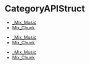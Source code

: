# CategoryAPIStruct

<!-- DO NOT HAND-EDIT CATEGORY LISTS, THEY ARE AUTOGENERATED AND WILL BE OVERWRITTEN, BASED ON TAGS IN INDIVIDUAL PAGE FOOTERS. EDIT THOSE INSTEAD. -->
<!-- BEGIN CATEGORY LIST -->
- [_Mix_Music](_Mix_Music)
- [Mix_Chunk](Mix_Chunk)
<!-- END CATEGORY LIST -->
- [_Mix_Music](_Mix_Music)
- [Mix_Chunk](Mix_Chunk)
<!-- END CATEGORY LIST -->
- [_Mix_Music](_Mix_Music)
- [Mix_Chunk](Mix_Chunk)
<!-- END CATEGORY LIST -->

